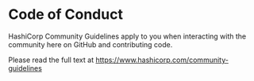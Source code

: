 # Code of Conduct

HashiCorp Community Guidelines apply to you when interacting with the community
here on GitHub and contributing code.

Please read the full text at <https://www.hashicorp.com/community-guidelines>
